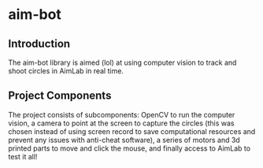 # aim-bot

## Introduction
The aim-bot library is aimed (lol) at using computer vision to track and shoot circles in AimLab in real time. 

## Project Components
The project consists of subcomponents: OpenCV to run the computer vision, a camera to point at the screen to capture the circles (this was chosen instead of using 
screen record to save computational resources and prevent any issues with anti-cheat software), a series of motors and 3d printed parts to move and click the mouse, 
and finally access to AimLab to test it all!
